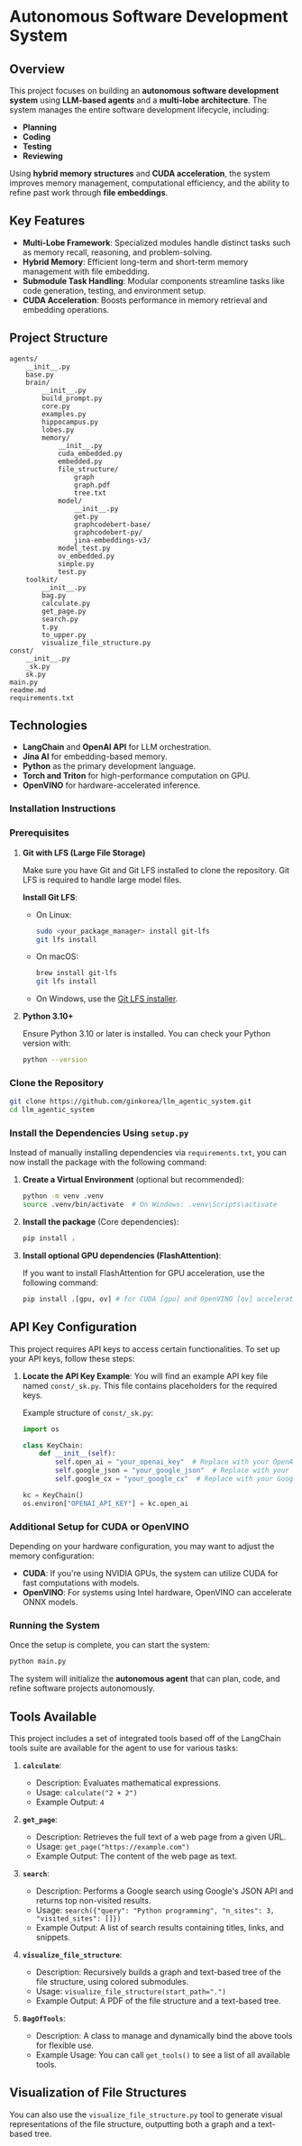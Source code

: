 # Autonomous Software Development System

## Overview

This project focuses on building an **autonomous software development system** using **LLM-based agents** and a **multi-lobe architecture**. The system manages the entire software development lifecycle, including:
- **Planning**
- **Coding**
- **Testing**
- **Reviewing**

Using **hybrid memory structures** and **CUDA acceleration**, the system improves memory management, computational efficiency, and the ability to refine past work through **file embeddings**.

## Key Features

- **Multi-Lobe Framework**: Specialized modules handle distinct tasks such as memory recall, reasoning, and problem-solving.
- **Hybrid Memory**: Efficient long-term and short-term memory management with file embedding.
- **Submodule Task Handling**: Modular components streamline tasks like code generation, testing, and environment setup.
- **CUDA Acceleration**: Boosts performance in memory retrieval and embedding operations.

## Project Structure

```
agents/
    __init__.py
    base.py
    brain/
        __init__.py
        build_prompt.py
        core.py
        examples.py
        hippocampus.py
        lobes.py
        memory/
            __init__.py
            cuda_embedded.py
            embedded.py
            file_structure/
                graph
                graph.pdf
                tree.txt
            model/
                __init__.py
                get.py
                graphcodebert-base/
                graphcodebert-py/
                jina-embeddings-v3/
            model_test.py
            ov_embedded.py
            simple.py
            test.py
    toolkit/
        __init__.py
        bag.py
        calculate.py
        get_page.py
        search.py
        t.py
        to_upper.py
        visualize_file_structure.py
const/
    __init__.py
    _sk.py
    sk.py
main.py
readme.md
requirements.txt
```

## Technologies

- **LangChain** and **OpenAI API** for LLM orchestration.
- **Jina AI** for embedding-based memory.
- **Python** as the primary development language.
- **Torch and Triton** for high-performance computation on GPU.
- **OpenVINO** for hardware-accelerated inference.

### Installation Instructions

### Prerequisites

1. **Git with LFS (Large File Storage)**

   Make sure you have Git and Git LFS installed to clone the repository. Git LFS is required to handle large model files.
   
   **Install Git LFS**:
   - On Linux:
     ```bash
     sudo <your_package_manager> install git-lfs
     git lfs install
     ```
   - On macOS:
     ```bash
     brew install git-lfs
     git lfs install
     ```
   - On Windows, use the [Git LFS installer](https://git-lfs.github.com/).

2. **Python 3.10+**

   Ensure Python 3.10 or later is installed. You can check your Python version with:

   ```bash
   python --version
   ```

### Clone the Repository

```bash
git clone https://github.com/ginkorea/llm_agentic_system.git
cd llm_agentic_system
```

### Install the Dependencies Using `setup.py`

Instead of manually installing dependencies via `requirements.txt`, you can now install the package with the following command:

1. **Create a Virtual Environment** (optional but recommended):

   ```bash
   python -m venv .venv
   source .venv/bin/activate  # On Windows: .venv\Scripts\activate
   ```

2. **Install the package** (Core dependencies):

   ```bash
   pip install .
   ```

3. **Install optional GPU dependencies (FlashAttention)**:

   If you want to install FlashAttention for GPU acceleration, use the following command:

   ```bash
   pip install .[gpu, ov] # for CUDA [gpu] and OpenVINO [ov] acceleration
   ```

## API Key Configuration

This project requires API keys to access certain functionalities. To set up your API keys, follow these steps:

1. **Locate the API Key Example**:
   You will find an example API key file named `const/_sk.py`. This file contains placeholders for the required keys.

   Example structure of `const/_sk.py`:

   ```python
   import os

   class KeyChain:
       def __init__(self):
           self.open_ai = "your_openai_key"  # Replace with your OpenAI API key
           self.google_json = "your_google_json"  # Replace with your Google JSON key
           self.google_cx = "your_google_cx"  # Replace with your Google CX

   kc = KeyChain()
   os.environ["OPENAI_API_KEY"] = kc.open_ai


### Additional Setup for CUDA or OpenVINO

Depending on your hardware configuration, you may want to adjust the memory configuration:
- **CUDA**: If you're using NVIDIA GPUs, the system can utilize CUDA for fast computations with models.
- **OpenVINO**: For systems using Intel hardware, OpenVINO can accelerate ONNX models.



### Running the System

Once the setup is complete, you can start the system:

```bash
python main.py
```

The system will initialize the **autonomous agent** that can plan, code, and refine software projects autonomously.

## Tools Available

This project includes a set of integrated tools based off of the LangChain tools suite are available for the agent to use for various tasks:

1. **`calculate`**: 
   - Description: Evaluates mathematical expressions.
   - Usage: `calculate("2 + 2")`
   - Example Output: `4`

2. **`get_page`**:
   - Description: Retrieves the full text of a web page from a given URL.
   - Usage: `get_page("https://example.com")`
   - Example Output: The content of the web page as text.

3. **`search`**:
   - Description: Performs a Google search using Google's JSON API and returns top non-visited results.
   - Usage: `search({"query": "Python programming", "n_sites": 3, "visited_sites": []})`
   - Example Output: A list of search results containing titles, links, and snippets.

4. **`visualize_file_structure`**:
   - Description: Recursively builds a graph and text-based tree of the file structure, using colored submodules.
   - Usage: `visualize_file_structure(start_path=".")`
   - Example Output: A PDF of the file structure and a text-based tree.

5. **`BagOfTools`**:
   - Description: A class to manage and dynamically bind the above tools for flexible use.
   - Example Usage: You can call `get_tools()` to see a list of all available tools.

## Visualization of File Structures

You can also use the `visualize_file_structure.py` tool to generate visual representations of the file structure, outputting both a graph and a text-based tree.

